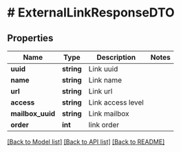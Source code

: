 # # ExternalLinkResponseDTO

## Properties

Name | Type | Description | Notes
------------ | ------------- | ------------- | -------------
**uuid** | **string** | Link uuid |
**name** | **string** | Link name |
**url** | **string** | Link url |
**access** | **string** | Link access level |
**mailbox_uuid** | **string** | Link mailbox |
**order** | **int** | link order |

[[Back to Model list]](../../README.md#models) [[Back to API list]](../../README.md#endpoints) [[Back to README]](../../README.md)
